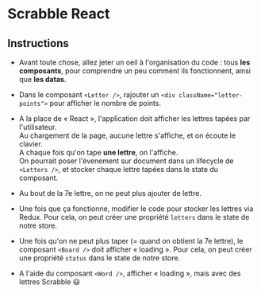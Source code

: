 # Scrabble React

## Instructions

* Avant toute chose, allez jeter un oeil à l'organisation du code :
tous **les composants**, pour comprendre un peu comment ils fonctionnent,
ainsi que **les datas**.

* Dans le composant `<Letter />`, rajouter un `<div className="letter-points">`
pour afficher le nombre de points.

* A la place de « React », l'application doit afficher les lettres tapées par l'utilisateur.  
Au chargement de la page, aucune lettre s'affiche, et on écoute le clavier.  
A chaque fois qu'on tape **une lettre**, on l'affiche.  
On pourrait poser l'évenement sur document dans un lifecycle de `<Letters />`,
et stocker chaque lettre tapées dans le state du composant.

* Au bout de la 7e lettre, on ne peut plus ajouter de lettre.

* Une fois que ça fonctionne, modifier le code pour stocker les lettres via Redux.
Pour cela, on peut créer une propriété `letters` dans le state de notre store.

* Une fois qu'on ne peut plus taper (= quand on obtient la 7e lettre),
le composant `<Board />` doit afficher « loading ». Pour cela, on peut
créer une propriété `status` dans le state de notre store.

* A l'aide du composant `<Word />`, afficher « loading », mais avec des lettres
Scrabble :smiley:
